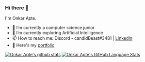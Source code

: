 ### Hi there 👋

I'm Onkar Apte.

- 🔭 I’m currently a computer science junior
- 🌱 I’m currently exploring Artificial Intelligence
- 📫 How to reach me: Discord - candidBeast#3481 | [LinkedIn](https://www.linkedin.com/in/onapte)
- 📗 Here's my [portfolio](https://onapte.github.io/)

[![Onkar Apte's github stats](https://github-readme-stats.vercel.app/api?username=onapte)](https://github.com/onapte/github-readme-stats)
[![Onkar Apte's GitHub Language Stats](https://github-readme-stats.vercel.app/api/top-langs/?username=onapte&langs_count=5&theme=tokyonight)]()
